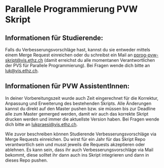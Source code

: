 # Parallele Programmierung PVW Skript

## Informationen für Studierende:
Falls du Verbesserungsvorschläge hast, kannst du sie entweder mittels einem Merge Request einreichen oder du schreibst ein Mail an pprog-pvw-skript@vis.ethz.ch (damit erreichst du alle momentanen Verantwortlichen der PVS für Parallele Programmierung). Bei Fragen wende dich bitte an luk@vis.ethz.ch.

## Informationen für PVW AssistentInnen:
In deiner Vorbereitungszeit wurde auch Zeit eingerechnet für die Korrektur, Anpassung und Erweiterung des bestehenden Skripts. Alle Änderungen kannst du direkt auf den Master pushen bzw. sie müssen bis zur Deadline alle zum Master gemerged werden, damit wir auch das korrekte Skript drucken werden und immer die aktuellste Version haben. Bei Fragen wende dich bitte an lukpraesi@vis.ethz.ch.

Wie zuvor beschreiben können Studierende Verbesserungsvorschläge via Merge Requests einreichen. Du wirst für ein Jahr für das Skript Repo verantwortlich sein und musst jeweils die Requests akzeptieren oder ablehnen. Es kann sein, dass ihr auch Verbesserungsvorschläge via Mail bekommt, diese solltet ihr dann auch ins Skript integrieren und dann in dieses Repo pushen.